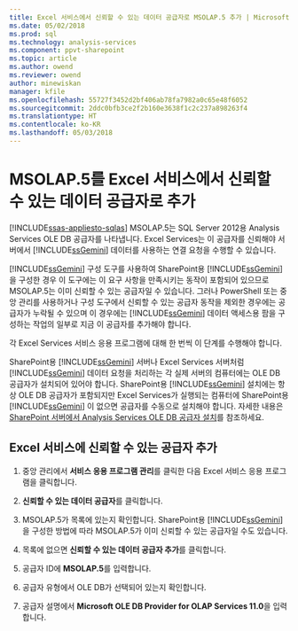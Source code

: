 ```yaml
---
title: Excel 서비스에서 신뢰할 수 있는 데이터 공급자로 MSOLAP.5 추가 | Microsoft Docs
ms.date: 05/02/2018
ms.prod: sql
ms.technology: analysis-services
ms.component: ppvt-sharepoint
ms.topic: article
ms.author: owend
ms.reviewer: owend
author: minewiskan
manager: kfile
ms.openlocfilehash: 55727f3452d2bf406ab78fa7982a0c65e48f6052
ms.sourcegitcommit: 2ddc0bfb3ce2f2b160e3638f1c2c237a898263f4
ms.translationtype: HT
ms.contentlocale: ko-KR
ms.lasthandoff: 05/03/2018
---
```

# <a name="add-msolap5-as-a-trusted-data-provider-in-excel-services"></a>MSOLAP.5를 Excel 서비스에서 신뢰할 수 있는 데이터 공급자로 추가
[!INCLUDE[ssas-appliesto-sqlas](../../includes/ssas-appliesto-sqlas.md)]
  MSOLAP.5는 SQL Server 2012용 Analysis Services OLE DB 공급자를 나타냅니다. Excel Services는 이 공급자를 신뢰해야 서버에서 [!INCLUDE[ssGemini](../../includes/ssgemini-md.md)] 데이터를 사용하는 연결 요청을 수행할 수 있습니다.  
  
 [!INCLUDE[ssGemini](../../includes/ssgemini-md.md)] 구성 도구를 사용하여 SharePoint용 [!INCLUDE[ssGemini](../../includes/ssgemini-md.md)] 을 구성한 경우 이 도구에는 이 요구 사항을 만족시키는 동작이 포함되어 있으므로 MSOLAP.5는 이미 신뢰할 수 있는 공급자일 수 있습니다. 그러나 PowerShell 또는 중앙 관리를 사용하거나 구성 도구에서 신뢰할 수 있는 공급자 동작을 제외한 경우에는 공급자가 누락될 수 있으며 이 경우에는 [!INCLUDE[ssGemini](../../includes/ssgemini-md.md)] 데이터 액세스용 팜을 구성하는 작업의 일부로 지금 이 공급자를 추가해야 합니다.  
  
 각 Excel Services 서비스 응용 프로그램에 대해 한 번씩 이 단계를 수행해야 합니다.  
  
 SharePoint용 [!INCLUDE[ssGemini](../../includes/ssgemini-md.md)] 서버나 Excel Services 서버처럼 [!INCLUDE[ssGemini](../../includes/ssgemini-md.md)] 데이터 요청을 처리하는 각 실제 서버의 컴퓨터에는 OLE DB 공급자가 설치되어 있어야 합니다. SharePoint용 [!INCLUDE[ssGemini](../../includes/ssgemini-md.md)] 설치에는 항상 OLE DB 공급자가 포함되지만 Excel Services가 실행되는 컴퓨터에 SharePoint용 [!INCLUDE[ssGemini](../../includes/ssgemini-md.md)] 이 없으면 공급자를 수동으로 설치해야 합니다. 자세한 내용은 [SharePoint 서버에서 Analysis Services OLE DB 공급자 설치](http://msdn.microsoft.com/en-us/2c62daf9-1f2d-4508-a497-af62360ee859)를 참조하세요.  
  
## <a name="add-a-trusted-provider-to-excel-services"></a>Excel 서비스에 신뢰할 수 있는 공급자 추가  
  
1.  중앙 관리에서 **서비스 응용 프로그램 관리**를 클릭한 다음 Excel 서비스 응용 프로그램을 클릭합니다.  
  
2.  **신뢰할 수 있는 데이터 공급자**를 클릭합니다.  
  
3.  MSOLAP.5가 목록에 있는지 확인합니다. SharePoint용 [!INCLUDE[ssGemini](../../includes/ssgemini-md.md)] 을 구성한 방법에 따라 MSOLAP.5가 이미 신뢰할 수 있는 공급자일 수도 있습니다.  
  
4.  목록에 없으면 **신뢰할 수 있는 데이터 공급자 추가**를 클릭합니다.  
  
5.  공급자 ID에 **MSOLAP.5**를 입력합니다.  
  
6.  공급자 유형에서 OLE DB가 선택되어 있는지 확인합니다.  
  
7.  공급자 설명에서 **Microsoft OLE DB Provider for OLAP Services 11.0**을 입력합니다.  
  
  

